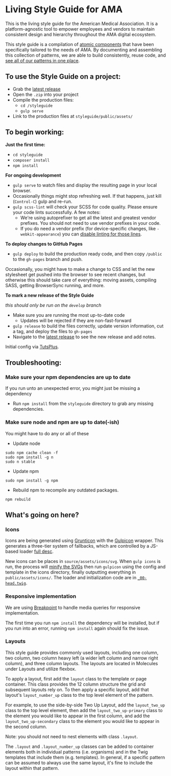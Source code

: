 # Living Style Guide for AMA
This is the living style guide for the American Medical Association. It is a platform-agnostic tool to empower employees and vendors to maintain consistent design and hierarchy throughout the AMA digital ecosystem.

This style guide is a compilation of [atomic components](http://bradfrost.com/blog/post/atomic-web-design/) that have been specifically tailored to the needs of AMA. By documenting and assembling this collection of patterns, we are able to build consistently, reuse code, and [see all of our patterns in one place](https://americanmedicalassociation.github.io/AMA-style-guide/).

## To use the Style Guide on a project:
- Grab the [latest release](https://github.com/AmericanMedicalAssociation/AMA-style-guide/releases)
- Open the `.zip` into your project
- Compile the production files:
  - `cd /styleguide`
  - `gulp serve`
- Link to the production files at `styleguide/public/assets/`

## To begin working:

**Just the first time:**
- `cd styleguide`
- `composer install`
- `npm install`

**For ongoing development**
- `gulp serve` to watch files and display the resulting page in your local browser.
- Occasionally things might stop refreshing well. If that happens, just kill (`Control-C`) gulp and re-run.
- `gulp scss-lint` will check your SCSS for code quality. Please ensure your code lints successfully. A few notes:
  - We're using autoprefixer to get all the latest and greatest vendor prefixes. You should not need to use vendor prefixes in your code.
  - If you do need a vendor prefix (for device-specific changes, like `-webkit-appearance`) you can [disable linting for those lines](https://github.com/stylelint/stylelint/blob/master/docs/user-guide/configuration.md#turning-rules-off-from-within-your-css).

**To deploy changes to GitHub Pages**
- `gulp deploy` to build the production ready code, and then copy `/public` to the `gh-pages` branch and push.

Occasionally, you might have to make a change to CSS and let the new stylesheet get pushed into the browser to see recent changes, but otherwise this should take care of everything: moving assets, compiling SASS, getting BrowserSync running, and more.

**To mark a new release of the Style Guide**

_this should only be run on the `develop` branch_
- Make sure you are running the most up-to-date code
  - Updates will be rejected if they are non-fast-forward
- `gulp release` to build the files correctly, update version information, cut a tag, and deploy the files to `gh-pages`
- Navigate to the [latest release](https://github.com/AmericanMedicalAssociation/AMA-style-guide/releases) to see the new release and add notes.

Initial config via [TutsPlus](https://webdesign.tutsplus.com/tutorials/combining-pattern-lab-with-gulp-for-improved-workflow--cms-22187).

## Troubleshooting:
### Make sure your npm dependencies are up to date
If you run unto an unexpected error, you might just be missing a dependency
- Run `npm install` from the `styleguide` directory to grab any missing dependencies.

### Make sure node and npm are up to date(-ish)
You might have to do any or all of these
- Update node
```
sudo npm cache clean -f
sudo npm install -g n
sudo n stable
```
- Update npm
```
sudo npm install -g npm
```
- Rebuild npm to recompile any outdated packages.
```
npm rebuild
```

## What's going on here?
### Icons
Icons are being generated using [Grunticon](https://github.com/filamentgroup/grunticon) with the [Gulpicon](https://github.com/filamentgroup/gulpicon) wrapper. This generates a three-tier system of fallbacks, which are controlled by a JS-based loader [full desc](https://github.com/filamentgroup/grunticon#a-mystical-css-icon-solution).

New icons can be places in `source/assets/icons/svg`. When `gulp icons` is run, the process will [minify the SVGs](https://www.npmjs.com/package/gulp-svgmin) then run `gulpicon` using the config and template in the icons directory, finally outputting everything in `public/assets/icons/`. The loader and initialization code are in [`_00-head.twig`](./styleguide/source/_meta/_00-head.twig).

### Responsive implementation
We are using [Breakpoint](http://breakpoint-sass.com/) to handle media queries for responsive implementation.

The first time you run `npm install` the dependency will be installed, but if you run into an error, running `npm install` again should fix the issue.

### Layouts

This style guide provides commonly used layouts, including one column, two column, two column heavy left (a wider left column and narrow right column), and three column layouts. The layouts are located in Molecules under Layouts and utilize flexbox.

To apply a layout, first add the <code>layout</code> class to the template or page container. This class provides the 12 column structure the grid and subsequent layouts rely on. To then apply a specific layout, add that layout's <code>layout_number_up</code> class to the top level element of the pattern.

For example, to use the side-by-side Two Up Layout, add the <code>layout_two_up</code> class to the top level element, then add the <code>layout_two_up-primary</code> class to the element you would like to appear in the first column, and add the <code>layout_two_up-secondary</code> class to the element you would like to appear in the second column.

Note: you should not need to nest elements with class <code>.layout</code>.

The <code>.layout</code> and <code>.layout_number_up</code> classes can be added to container elements both in individual patterns (i.e. organisms) and in the Twig templates that include them (e.g. templates). In general, if a specific pattern can be assumed to always use the same layout, it's fine to include the layout within that pattern.
